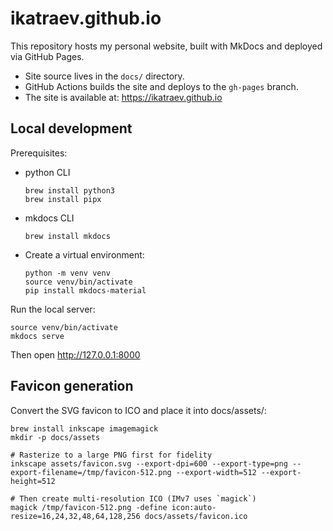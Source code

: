# ikatraev.github.io

This repository hosts my personal website, built with MkDocs and deployed via GitHub Pages.

- Site source lives in the `docs/` directory.
- GitHub Actions builds the site and deploys to the `gh-pages` branch.
- The site is available at: https://ikatraev.github.io

## Local development

Prerequisites:
* python CLI
  ```shell
  brew install python3
  brew install pipx
  ```
  
* mkdocs CLI 
  ```shell
  brew install mkdocs
  ```
  
* Create a virtual environment:
  ```shell
  python -m venv venv
  source venv/bin/activate 
  pip install mkdocs-material
  ```


Run the local server:
```shell
source venv/bin/activate
mkdocs serve
```

Then open http://127.0.0.1:8000

## Favicon generation

Convert the SVG favicon to ICO and place it into docs/assets/:
```shell
brew install inkscape imagemagick
mkdir -p docs/assets

# Rasterize to a large PNG first for fidelity
inkscape assets/favicon.svg --export-dpi=600 --export-type=png --export-filename=/tmp/favicon-512.png --export-width=512 --export-height=512

# Then create multi-resolution ICO (IMv7 uses `magick`)
magick /tmp/favicon-512.png -define icon:auto-resize=16,24,32,48,64,128,256 docs/assets/favicon.ico
```
